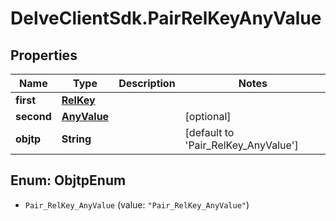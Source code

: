 # DelveClientSdk.PairRelKeyAnyValue

## Properties

Name | Type | Description | Notes
------------ | ------------- | ------------- | -------------
**first** | [**RelKey**](RelKey.md) |  | 
**second** | [**AnyValue**](AnyValue.md) |  | [optional] 
**objtp** | **String** |  | [default to &#39;Pair_RelKey_AnyValue&#39;]



## Enum: ObjtpEnum


* `Pair_RelKey_AnyValue` (value: `"Pair_RelKey_AnyValue"`)




